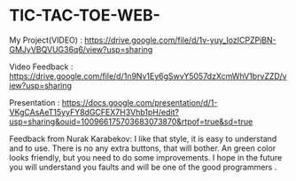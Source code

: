 # TIC-TAC-TOE-WEB-
My Project(VIDEO) : https://drive.google.com/file/d/1v-yuy_IozICPZPjBN-GMJyVBQVUG36q6/view?usp=sharing




Video Feedback : https://drive.google.com/file/d/1n9Nv1Ey6gSwvY5057dzXcmWhV1brvZZD/view?usp=sharing




Presentation : https://docs.google.com/presentation/d/1-VKgCAsAeT15yyFY8dGCFEX7H3Vhb1pH/edit?usp=sharing&ouid=100966175703683073870&rtpof=true&sd=true




Feedback from Nurak Karabekov: I like that style, it is easy to understand and to use. There is no any extra buttons, that will bother. An green color looks friendly, but you need to do some improvements. I hope in the future you will understand you faults and will be one of the good programmers .
